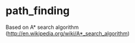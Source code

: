 path_finding
============

Based on A* search algorithm (http://en.wikipedia.org/wiki/A*_search_algorithm)
